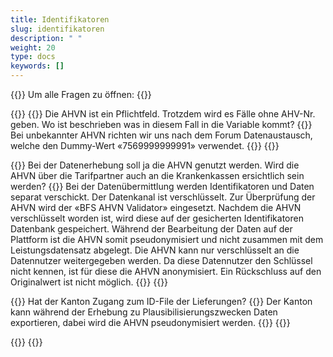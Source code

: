 ```yaml
---
title: Identifikatoren 
slug: identifikatoren
description: " "
weight: 20
type: docs
keywords: []
---
```


{{<faqBlock>}}
Um alle Fragen zu öffnen: {{<collapsibleGroupCommand groupId="identifikatoren">}}

{{<numberedList>}}
{{<listItem>}}
Die AHVN ist ein Pflichtfeld. Trotzdem wird es Fälle ohne AHV-Nr. geben. Wo ist beschrieben was in diesem Fall in die Variable kommt?
{{<collapsibleBlock groupId="identifikatoren">}}
Bei unbekannter AHVN richten wir uns nach dem Forum Datenaustausch, welche den Dummy-Wert «7569999999991» verwendet.
{{</collapsibleBlock>}}
{{</listItem>}}

{{<listItem>}}
Bei der Datenerhebung soll ja die AHVN genutzt werden. Wird die AHVN über die Tarifpartner auch an die Krankenkassen ersichtlich sein werden?
{{<collapsibleBlock groupId="identifikatoren">}}
Bei der Datenübermittlung werden Identifikatoren und Daten separat verschickt. Der Datenkanal ist verschlüsselt. Zur Überprüfung der AHVN wird der «BFS AHVN Validator» eingesetzt. Nachdem die AHVN verschlüsselt worden ist, wird diese auf der gesicherten Identifikatoren Datenbank gespeichert. Während der Bearbeitung der Daten auf der Plattform ist die AHVN somit pseudonymisiert und nicht zusammen mit dem Leistungsdatensatz abgelegt. Die AHVN kann nur verschlüsselt an die Datennutzer weitergegeben werden. Da diese Datennutzer den Schlüssel nicht kennen, ist für diese die AHVN anonymisiert. Ein Rückschluss auf den Originalwert ist nicht möglich.
{{</collapsibleBlock>}}
{{</listItem>}}

{{<listItem>}}
Hat der Kanton Zugang zum ID-File der Lieferungen?
{{<collapsibleBlock groupId="identifikatoren">}}
Der Kanton kann während der Erhebung zu Plausibilisierungszwecken Daten exportieren, dabei wird die AHVN pseudonymisiert werden.
{{</collapsibleBlock>}}
{{</listItem>}}

{{</numberedList>}}
{{</faqBlock>}}

